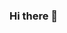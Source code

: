 ### Hi there 👋

<!--
**Some-random/Some-random** is a ✨ _special_ ✨ repository because its `README.md` (this file) appears on your GitHub profile.

Having honed my skills in speech processing and self-supervised models for years, I am now transitioning to LLM, aiming to improve its reasoning capabilities.

[![Some-random's GitHub stats](https://github-readme-stats.vercel.app/api?username=Some-random)](https://github.com/anuraghazra/github-readme-stats)
